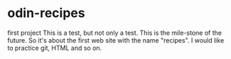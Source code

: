 # odin-recipes
first project
This is a test, but not only a test.
This is the mile-stone of the future.
So it's about the first web site with the name "recipes".
I would like to practice git, HTML and so on.